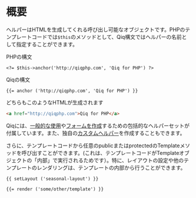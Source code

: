 # 概要

ヘルパーはHTMLを生成してくれる呼び出し可能なオブジェクトです。PHPのテンプレートコードでは`$this`のメソッドとして、Qiq構文ではヘルパーの名前として指定することができます。

PHPの構文

```html+php
<?= $this->anchor('http://qiqphp.com', 'Qiq for PHP') ?>
```

Qiqの構文

```qiq
{{= anchor ('http://qiqphp.com', 'Qiq for PHP') }}
```

どちらもこのようなHTMLが生成されます

```html
<a href="http://qiqphp.com">Qiq for PHP</a>
```

Qiqには、[一般的な使用](./general.ja.md)や[フォームを作成](./forms.ja.md)するための包括的なヘルパーセットが付属しています。また、独自の[カスタムヘルパー](./custom.ja.md)を作成することもできます。

さらに、テンプレートコードから任意のpublicまたはprotectedのTemplateメソッドを呼び出すことができます。(これは、テンプレートコードがTemplateオブジェクトの「内部」で実行されるためです）。特に、レイアウトの設定や他のテンプレートのレンダリングは、テンプレートの内部から行うことができます。

```qiq
{{ setLayout ('seasonal-layout') }}

{{= render ('some/other/template') }}
```
